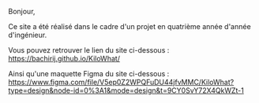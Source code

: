 Bonjour,

Ce site a été réalisé dans le cadre d'un projet en quatrième année d'année d'ingénieur.

Vous pouvez retrouver le lien du site ci-dessous : 
https://bachirij.github.io/KiloWhat/

Ainsi qu'une maquette Figma du site ci-dessous : 
https://www.figma.com/file/V5ep0Z2WPQFuDU44jfvMMC/KiloWhat?type=design&node-id=0%3A1&mode=design&t=9CY0SvY72X4QkWZt-1
